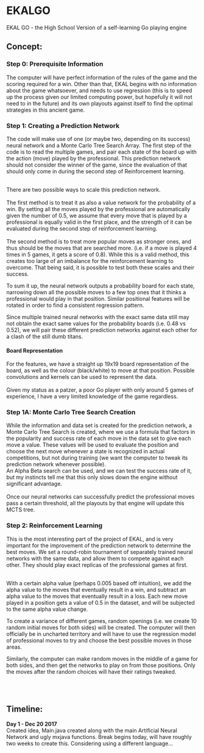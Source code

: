 # EKALGO
EKAL GO - the High School Version of a self-learning Go playing engine
<br>

<h2>Concept: </h2>
<h3> Step 0: Prerequisite Information </h3>
The computer will have perfect information of the rules of the game and the scoring required for a win. Other than that, EKAL begins with no information about the game whatsoever, and needs to use regression (this is to speed up the process given our limited computing power, but hopefully it will not need to in the future) and its own playouts against itself to find the optimal strategies in this ancient game. 

<h3> Step 1: Creating a Prediction Network </h3>
The code will make use of one (or maybe two, depending on its success) neural network and a Monte Carlo Tree Search Array. The first step of the code is to read the multiple games, and pair each state of the board up with the action (move) played by the professional. This prediction network should not consider the winner of the game, since the evaluation of that should only come in during the second step of Reinforcement learning.

<br>There are two possible ways to scale this prediction network. <br><br>The first method is to treat it as also a value network for the probability of a win. By setting all the moves played by the professional are automatically given the number of 0.5, we assume that every move that is played by a professional is equally valid in the first place, and the strength of it can be evaluated during the second step of reinforcement learning.
<br><br>The second method is to treat more popular moves as stronger ones, and thus should be the moves that are searched more. (i.e. if a move is played 4 times in 5 games, it gets a score of 0.8). While this is a valid method, this creates too large of an imbalance for the reinforcement learning to overcome. That being said, it is possible to test both these scales and their success. 

To sum it up, the neural network outputs a probability board for each state, narrowing down all the possible moves to a few top ones that it thinks a professional would play in that position. Similar positional features will be rotated in order to find a consistent regression pattern.

Since multiple trained neural networks with the exact same data still may not obtain the exact same values for the probability boards (i.e. 0.48 vs 0.52), we will pair these different prediction networks against each other for a clash of the still dumb titans.

<h4> Board Representation </h4>
For the features, we have a straight up 19x19 board representation of the board, as well as the colour (black/white) to move at that position. Possible convolutions and kernels can be used to represent the data.
<br><br>
Given my status as a patzer, a poor Go player with only around 5 games of experience, I have a very limited knowledge of the game regardless. 

<h3> Step 1A: Monte Carlo Tree Search Creation </h3>
While the information and data set is created for the prediction network, a Monte Carlo Tree Search is created, where we use a formula that factors in the popularity and success rate of each move in the data set to give each move a value. These values will be used to evaluate the position and choose the next move whenever a state is recognized in actual competitions, but not during training (we want the computer to tweak its prediction network whenever possible). 
<br>
An Alpha Beta search can be used, and we can test the success rate of it, but my instincts tell me that this only slows down the engine without significant advantage.
<br><br>
Once our neural networks can successfully predict the professional moves pass a certain threshold, all the playouts by that engine will update this MCTS tree.

<h3> Step 2: Reinforcement Learning </h3>
This is the most interesting part of the project of EKAL, and is very important for the improvement of the prediction network to determine the best moves. We set a round-robin tournament of separately trained neural networks with the same data, and allow them to compete against each other. They should play exact replicas of the professional games at first. 

<br> With a certain alpha value (perhaps 0.005 based off intuition), we add the alpha value to the moves that eventually result in a win, and subtract an alpha value to the moves that eventually result in a loss. Each new move played in a position gets a value of 0.5 in the dataset, and will be subjected to the same alpha value change.

To create a variance of different games, random openings (i.e. we create 10 random initial moves for both sides) will be created. The computer will then officially be in uncharted territory and will have to use the regression model of professional moves to try and choose the best possible moves in those areas. 

Similarly, the computer can make random moves in the middle of a game for both sides, and then get the networks to play on from those positions. Only the moves after the random choices will have their ratings tweaked.





<br>
<br>
<h2> Timeline: </h2>
<b> Day 1 - Dec 20 2017 </b> <br>
Created idea, Main.java created along with the main Artificial Neural Network and ugly mxjava functions. Break begins today, will have roughly two weeks to create this. Considering using a different language...
